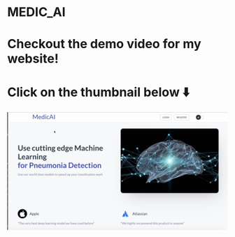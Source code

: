 # MEDIC_AI

# Checkout the demo video for my website! 
# Click on the thumbnail below ⬇️

[![Checkout the demo video](Thumbnail.png)](https://youtu.be/MeBYxy7wmkM)
